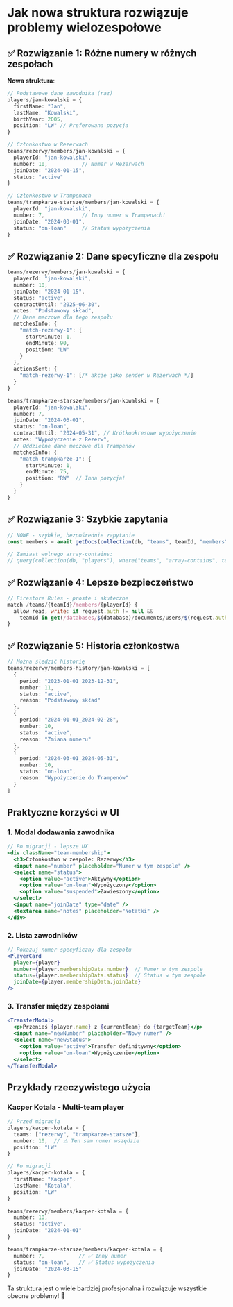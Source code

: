 # Jak nowa struktura rozwiązuje problemy wielozespołowe

## ✅ Rozwiązanie 1: Różne numery w różnych zespołach

**Nowa struktura**:
```typescript
// Podstawowe dane zawodnika (raz)
players/jan-kowalski = {
  firstName: "Jan",
  lastName: "Kowalski", 
  birthYear: 2005,
  position: "LW" // Preferowana pozycja
}

// Członkostwo w Rezerwach
teams/rezerwy/members/jan-kowalski = {
  playerId: "jan-kowalski",
  number: 10,           // Numer w Rezerwach
  joinDate: "2024-01-15",
  status: "active"
}

// Członkostwo w Trampenach  
teams/trampkarze-starsze/members/jan-kowalski = {
  playerId: "jan-kowalski", 
  number: 7,            // Inny numer w Trampenach!
  joinDate: "2024-03-01",
  status: "on-loan"     // Status wypożyczenia
}
```

## ✅ Rozwiązanie 2: Dane specyficzne dla zespołu

```typescript
teams/rezerwy/members/jan-kowalski = {
  playerId: "jan-kowalski",
  number: 10,
  joinDate: "2024-01-15",
  status: "active",
  contractUntil: "2025-06-30",
  notes: "Podstawowy skład",
  // Dane meczowe dla tego zespołu
  matchesInfo: {
    "match-rezerwy-1": { 
      startMinute: 1, 
      endMinute: 90, 
      position: "LW" 
    }
  },
  actionsSent: {
    "match-rezerwy-1": [/* akcje jako sender w Rezerwach */]
  }
}

teams/trampkarze-starsze/members/jan-kowalski = {
  playerId: "jan-kowalski", 
  number: 7,
  joinDate: "2024-03-01",
  status: "on-loan",
  contractUntil: "2024-05-31", // Krótkookresowe wypożyczenie
  notes: "Wypożyczenie z Rezerw",
  // Oddzielne dane meczowe dla Trampenów
  matchesInfo: {
    "match-trampkarze-1": { 
      startMinute: 1, 
      endMinute: 75, 
      position: "RW"  // Inna pozycja!
    }
  }
}
```

## ✅ Rozwiązanie 3: Szybkie zapytania

```typescript
// NOWE - szybkie, bezpośrednie zapytanie
const members = await getDocs(collection(db, "teams", teamId, "members"));

// Zamiast wolnego array-contains:
// query(collection(db, "players"), where("teams", "array-contains", teamId))
```

## ✅ Rozwiązanie 4: Lepsze bezpieczeństwo

```javascript
// Firestore Rules - proste i skuteczne
match /teams/{teamId}/members/{playerId} {
  allow read, write: if request.auth != null && 
    teamId in get(/databases/$(database)/documents/users/$(request.auth.uid)).data.allowedTeams;
}
```

## ✅ Rozwiązanie 5: Historia członkostwa

```typescript
// Można śledzić historię
teams/rezerwy/members-history/jan-kowalski = [
  {
    period: "2023-01-01_2023-12-31",
    number: 11,
    status: "active", 
    reason: "Podstawowy skład"
  },
  {
    period: "2024-01-01_2024-02-28", 
    number: 10,
    status: "active",
    reason: "Zmiana numeru"
  },
  {
    period: "2024-03-01_2024-05-31",
    number: 10, 
    status: "on-loan",
    reason: "Wypożyczenie do Trampenów"
  }
]
```

## Praktyczne korzyści w UI

### 1. Modal dodawania zawodnika
```jsx
// Po migracji - lepsze UX
<div className="team-membership">
  <h3>Członkostwo w zespole: Rezerwy</h3>
  <input name="number" placeholder="Numer w tym zespole" />
  <select name="status">
    <option value="active">Aktywny</option>
    <option value="on-loan">Wypożyczony</option>
    <option value="suspended">Zawieszony</option>
  </select>
  <input name="joinDate" type="date" />
  <textarea name="notes" placeholder="Notatki" />
</div>
```

### 2. Lista zawodników
```jsx
// Pokazuj numer specyficzny dla zespołu
<PlayerCard 
  player={player}
  number={player.membershipData.number}  // Numer w tym zespole
  status={player.membershipData.status}  // Status w tym zespole
  joinDate={player.membershipData.joinDate}
/>
```

### 3. Transfer między zespołami
```jsx
<TransferModal>
  <p>Przenieś {player.name} z {currentTeam} do {targetTeam}</p>
  <input name="newNumber" placeholder="Nowy numer" />
  <select name="newStatus">
    <option value="active">Transfer definitywny</option>
    <option value="on-loan">Wypożyczenie</option>
  </select>
</TransferModal>
```

## Przykłady rzeczywistego użycia

### Kacper Kotala - Multi-team player
```typescript
// Przed migracją
players/kacper-kotala = {
  teams: ["rezerwy", "trampkarze-starsze"],
  number: 10,  // ⚠️ Ten sam numer wszędzie
  position: "LW"
}

// Po migracji  
players/kacper-kotala = {
  firstName: "Kacper", 
  lastName: "Kotala",
  position: "LW"
}

teams/rezerwy/members/kacper-kotala = {
  number: 10,
  status: "active",
  joinDate: "2024-01-01"
}

teams/trampkarze-starsze/members/kacper-kotala = {
  number: 7,           // ✅ Inny numer
  status: "on-loan",   // ✅ Status wypożyczenia
  joinDate: "2024-03-15"
}
```

Ta struktura jest o wiele bardziej profesjonalna i rozwiązuje wszystkie obecne problemy! 🎯 
